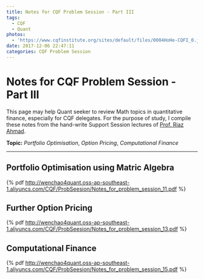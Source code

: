 ```yaml
---
title: Notes for CQF Problem Session - Part III
tags:
  - CQF
  - Quant
photos:
  - 'https://www.cqfinstitute.org/sites/default/files/0004HoHe-CQFI_0.jpg'
date: 2017-12-06 22:47:11
categories: CQF Problem Session
---
```


# Notes for CQF Problem Session - Part III

This page may help Quant seeker to review Math topics in quantitative finance, especially for CQF delegates. For the purpose of study, I compile these notes from the hand-write Support Session lectures of [Prof. Riaz Ahmad](http://www.cqf.com/lecturers/profiles?page=2).

**Topic:** *Portfolio Optimisation*, *Option Pricing*, *Computational Finance*

------------

<!-- more -->

##  Portfolio Optimisation using Matric Algebra

{% pdf http://wenchao4quant.oss-ap-southeast-1.aliyuncs.com/CQF/ProbSeesion/Notes_for_problem_session_11.pdf %}

## Further Option Pricing

{% pdf http://wenchao4quant.oss-ap-southeast-1.aliyuncs.com/CQF/ProbSeesion/Notes_for_problem_session_13.pdf %}

## Computational Finance

{% pdf http://wenchao4quant.oss-ap-southeast-1.aliyuncs.com/CQF/ProbSeesion/Notes_for_problem_session_15.pdf %}